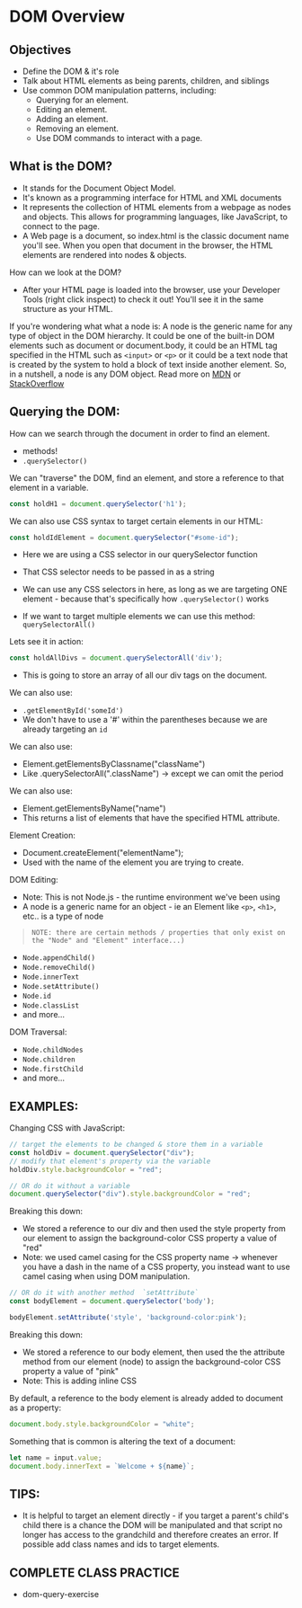 # DOM Overview

## Objectives
-  Define the DOM & it's role
- Talk about HTML elements as being parents, children, and siblings
- Use common DOM manipulation patterns, including:
    - Querying for an element.
    - Editing an element.
    - Adding an element.
    - Removing an element.
    - Use DOM commands to interact with a page.

## What is the DOM?
- It stands for the Document Object Model. 
- It's known as a programming interface for HTML and XML documents
- It represents the collection of HTML elements from a webpage as nodes and objects. This allows for programming languages, like JavaScript, to connect to the page.
- A Web page is a document, so index.html is the classic document name you'll see. When you open that document in the browser, the HTML elements are rendered into nodes & objects.

How can we look at the DOM?
- After your HTML page is loaded into the browser, use your Developer Tools (right click inspect) to check it out! You'll see it in the same structure as your HTML.

If you're wondering what what a node is:
A node is the generic name for any type of object in the DOM hierarchy. It could be one of the built-in DOM elements such as document or document.body, it could be an HTML tag specified in the HTML such as `<input>` or `<p>` or it could be a text node that is created by the system to hold a block of text inside another element. So, in a nutshell, a node is any DOM object.
Read more on [MDN](https://developer.mozilla.org/en-US/docs/Web/API/Document_Object_Model/Introduction
) or [StackOverflow](https://stackoverflow.com/questions/9979172/difference-between-node-object-and-element-object)

## Querying the DOM:
How can we search through the document in order to find an element.
- methods!
- `.querySelector()`

We can "traverse" the DOM, find an element, and store a reference to that element in a variable.
```javascript
const holdH1 = document.querySelector('h1');
```

We can also use CSS syntax to target certain elements in our HTML:
```javascript
const holdIdElement = document.querySelector("#some-id");
```
- Here we are using a CSS selector in our querySelector function
- That CSS selector needs to be passed in as a string
- We can use any CSS selectors in here, as long as we are targeting ONE element - because that's specifically how `.querySelector()` works

- If we want to target multiple elements we can use this method: `querySelectorAll()`

Lets see it in action:
```js
const holdAllDivs = document.querySelectorAll('div');
```
- This is going to store an array of all our div tags on the document.
    
We can also use:
- `.getElementById('someId')`
- We don't have to use a '#' within the parentheses because we are already targeting an `id`

We can also use:
- Element.getElementsByClassname("className")
- Like .querySelectorAll(".className") -> except we can omit the period

We can also use:
- Element.getElementsByName("name")
- This returns a list of elements that have the specified HTML attribute.

Element Creation:
- Document.createElement("elementName");
- Used with the name of the element you are trying to create.

DOM Editing:
- Note: This is not Node.js - the runtime environment we've been using
- A node is a generic name for an object - ie an Element like `<p>`, `<h1>`, etc.. is a type of node

>``` NOTE: there are certain methods / properties that only exist on the "Node" and "Element" interface...) ```

- `Node.appendChild()`
- `Node.removeChild()`
- `Node.innerText`
- `Node.setAttribute()`
- `Node.id`
- `Node.classList`
- and more...

DOM Traversal:
- `Node.childNodes`
- `Node.children`
- `Node.firstChild`
- and more...

## EXAMPLES:
Changing CSS with JavaScript:
```js
// target the elements to be changed & store them in a variable
const holdDiv = document.querySelector("div");
// modify that element's property via the variable
holdDiv.style.backgroundColor = "red";

// OR do it without a variable
document.querySelector("div").style.backgroundColor = "red";
```
Breaking this down:
- We stored a reference to our div and then used the style property from our element to assign the background-color CSS property a value of "red"
- Note: we used camel casing for the CSS property name -> whenever you have a dash in the name of a CSS property, you instead want to use camel casing when using DOM manipulation.
```js
// OR do it with another method  `setAttribute`
const bodyElement = document.querySelector('body');

bodyElement.setAttribute('style', 'background-color:pink');
```
Breaking this down:
- We stored a reference to our body element, then used the the attribute method from our element (node) to assign the background-color CSS property a value of "pink" 
- Note: This is adding inline CSS

By default, a reference to the body element is already added to document as a property:
```js
document.body.style.backgroundColor = "white";
```
Something that is common is altering the text of a document:
```js
let name = input.value;
document.body.innerText = `Welcome + ${name}`;
```
## TIPS:
- It is helpful to target an element directly - if you target a parent's child's child there is a chance the DOM will be manipulated and that script no longer has access to the grandchild and therefore creates an error. If possible add class names and ids to target elements. 

## COMPLETE CLASS PRACTICE
- dom-query-exercise
